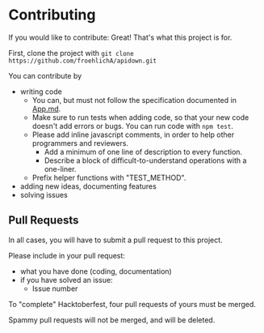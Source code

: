 # Contributing
If you would like to contribute: Great! That's what this project is for.

First, clone the project with ```git clone https://github.com/froehlichA/apidown.git ```

You can contribute by
- writing code
    - You can, but must not follow the specification documented in [App.md](APP.md).
    - Make sure to run tests when adding code, so that your new code doesn't add errors or bugs. You can run code with ``` npm test ```.
    - Please add inline javascript comments, in order to help other programmers and reviewers.
        - Add a minimum of one line of description to every function.
        - Describe a block of difficult-to-understand operations with a one-liner.
    - Prefix helper functions with "TEST_METHOD".
- adding new ideas, documenting features
- solving issues

## Pull Requests

In all cases, you will have to submit a pull request to this project.

Please include in your pull request:
- what you have done (coding, documentation)
- if you have solved an issue:
    - Issue number

To "complete" Hacktoberfest, four pull requests of yours must be merged.

Spammy pull requests will not be merged, and will be deleted.
